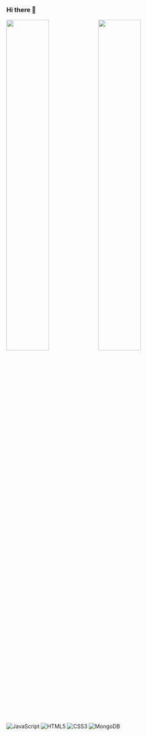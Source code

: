 ### Hi there 👋


<img align="left" width="47%" src= "https://github-readme-stats.vercel.app/api?username=ErmiyasHailemichael&show_icons=true&theme=radical" />

<img align="left" width="47%" src= "https://github-readme-stats.vercel.app/api/top-langs/?username=ErmiyasHailemichael&layout=compact" />


![JavaScript](https://img.shields.io/badge/javascript-%23323330.svg?style=for-the-badge&logo=javascript&logoColor=%23F7DF1E)
![HTML5](https://img.shields.io/badge/html5-%23E34F26.svg?style=for-the-badge&logo=html5&logoColor=white)
![CSS3](https://img.shields.io/badge/css3-%231572B6.svg?style=for-the-badge&logo=css3&logoColor=white)
![MongoDB](https://img.shields.io/badge/MongoDB-%234ea94b.svg?style=for-the-badge&logo=mongodb&logoColor=white)
